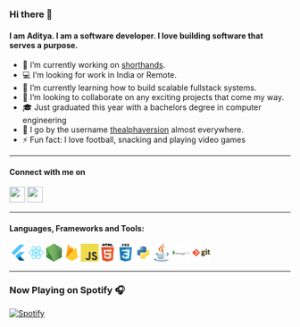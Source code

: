 ### Hi there 👋

#### I am Aditya. I am a software developer. I love building software that serves a purpose.

- 🔭 I’m currently working on [shorthands](https://github.com/thealphaversion/shorthands).
- :computer: I’m looking for work in India or Remote.
- 🌱 I’m currently learning how to build scalable fullstack systems.
- 👯 I’m looking to collaborate on any exciting projects that come my way.
- :mortar_board: Just graduated this year with a bachelors degree in computer engineering
- :busts_in_silhouette: I go by the username [thealphaversion](https://adityac.tech/) almost everywhere.
- ⚡ Fun fact: I love football, snacking and playing video games

---

#### Connect with me on
[<img height="28" width="28" src="https://cdn.jsdelivr.net/npm/simple-icons@v3/icons/linkedin.svg" />](https://www.linkedin.com/in/aditya-chakraborti/)
[<img height="28" width="28" src="https://cdn.jsdelivr.net/npm/simple-icons@v3/icons/gmail.svg" />](mailto:adityachakraborti14@gmail.com)

---

#### Languages, Frameworks and Tools:

<img height="32" width="32" src="https://raw.githubusercontent.com/github/explore/80688e429a7d4ef2fca1e82350fe8e3517d3494d/topics/flutter/flutter.png"/><img height="32" width="32" src="https://raw.githubusercontent.com/github/explore/80688e429a7d4ef2fca1e82350fe8e3517d3494d/topics/react/react.png"/><img height="32" width="32" src="https://raw.githubusercontent.com/github/explore/80688e429a7d4ef2fca1e82350fe8e3517d3494d/topics/nodejs/nodejs.png"/><img height="32" width="32" src="https://raw.githubusercontent.com/github/explore/80688e429a7d4ef2fca1e82350fe8e3517d3494d/topics/firebase/firebase.png"/><img height="32" width="32" src="https://raw.githubusercontent.com/github/explore/80688e429a7d4ef2fca1e82350fe8e3517d3494d/topics/javascript/javascript.png"/><img height="32" width="32" src="https://raw.githubusercontent.com/github/explore/80688e429a7d4ef2fca1e82350fe8e3517d3494d/topics/html/html.png"/><img height="32" width="32" src="https://raw.githubusercontent.com/github/explore/80688e429a7d4ef2fca1e82350fe8e3517d3494d/topics/css/css.png"/><img height="32" width="32" src="https://raw.githubusercontent.com/github/explore/80688e429a7d4ef2fca1e82350fe8e3517d3494d/topics/python/python.png"/><img height="32" width="32" src="https://raw.githubusercontent.com/github/explore/80688e429a7d4ef2fca1e82350fe8e3517d3494d/topics/java/java.png"/>
<img height="32" width="32" src="https://raw.githubusercontent.com/github/explore/80688e429a7d4ef2fca1e82350fe8e3517d3494d/topics/mongodb/mongodb.png"/>
<img height="32" width="32" src="https://raw.githubusercontent.com/github/explore/80688e429a7d4ef2fca1e82350fe8e3517d3494d/topics/git/git.png"/>

---

### Now Playing on Spotify 🎧
[![Spotify](https://readme-spotify-two.vercel.app/api/spotify)](https://open.spotify.com/user/thealphaversion)
